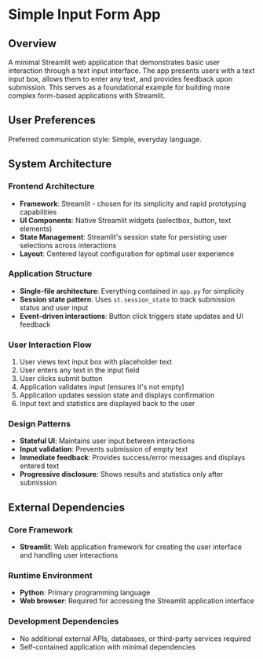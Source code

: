 # Simple Input Form App

## Overview

A minimal Streamlit web application that demonstrates basic user interaction through a text input interface. The app presents users with a text input box, allows them to enter any text, and provides feedback upon submission. This serves as a foundational example for building more complex form-based applications with Streamlit.

## User Preferences

Preferred communication style: Simple, everyday language.

## System Architecture

### Frontend Architecture
- **Framework**: Streamlit - chosen for its simplicity and rapid prototyping capabilities
- **UI Components**: Native Streamlit widgets (selectbox, button, text elements)
- **State Management**: Streamlit's session state for persisting user selections across interactions
- **Layout**: Centered layout configuration for optimal user experience

### Application Structure
- **Single-file architecture**: Everything contained in `app.py` for simplicity
- **Session state pattern**: Uses `st.session_state` to track submission status and user input
- **Event-driven interactions**: Button click triggers state updates and UI feedback

### User Interaction Flow
1. User views text input box with placeholder text
2. User enters any text in the input field
3. User clicks submit button
4. Application validates input (ensures it's not empty)
5. Application updates session state and displays confirmation
6. Input text and statistics are displayed back to the user

### Design Patterns
- **Stateful UI**: Maintains user input between interactions
- **Input validation**: Prevents submission of empty text
- **Immediate feedback**: Provides success/error messages and displays entered text
- **Progressive disclosure**: Shows results and statistics only after submission

## External Dependencies

### Core Framework
- **Streamlit**: Web application framework for creating the user interface and handling user interactions

### Runtime Environment
- **Python**: Primary programming language
- **Web browser**: Required for accessing the Streamlit application interface

### Development Dependencies
- No additional external APIs, databases, or third-party services required
- Self-contained application with minimal dependencies